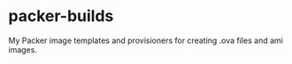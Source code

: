# packer-builds
My Packer image templates and provisioners for creating .ova files and ami images.


